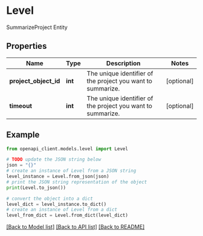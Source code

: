 # Level

SummarizeProject Entity

## Properties

Name | Type | Description | Notes
------------ | ------------- | ------------- | -------------
**project_object_id** | **int** | The unique identifier of the project you want to summarize. | [optional] 
**timeout** | **int** | The unique identifier of the project you want to summarize. | [optional] 

## Example

```python
from openapi_client.models.level import Level

# TODO update the JSON string below
json = "{}"
# create an instance of Level from a JSON string
level_instance = Level.from_json(json)
# print the JSON string representation of the object
print(Level.to_json())

# convert the object into a dict
level_dict = level_instance.to_dict()
# create an instance of Level from a dict
level_from_dict = Level.from_dict(level_dict)
```
[[Back to Model list]](../README.md#documentation-for-models) [[Back to API list]](../README.md#documentation-for-api-endpoints) [[Back to README]](../README.md)


